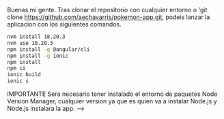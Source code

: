 Buenas mi gente.
Tras clonar el repositorio con cualquier entorno o 'git clone https://github.com/aechavarris/pokemon-app.git, podeis lanzar la aplicacion con los siguientes comandos.

```bash
nvm install 18.20.3
nvm use 18.20.3
npm install -g @angular/cli
npm install -g ionic
npm install
npm ci
ionic build
ionic s
```
IMPORTANTE
Sera necesario tener instalado el entorno de paquetes Node Version Manager, cualquier version ya que es quien va a instalar Node.js y Node.js instalara la app. -->

